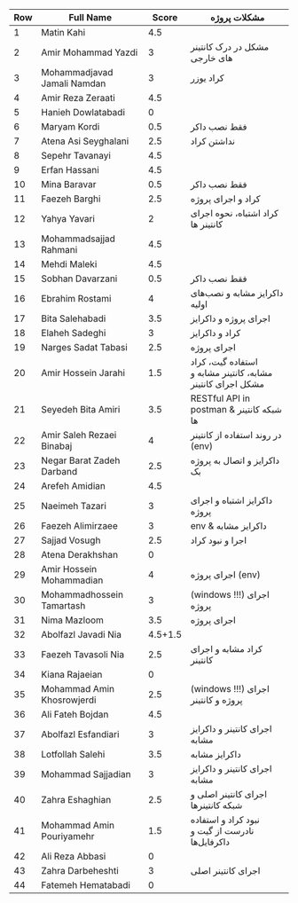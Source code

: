 | Row    | Full Name                   | Score | مشکلات پروژه                   |
|--------|-----------------------------|-------|---------------------------------|
| 1      | Matin Kahi                  | 4.5   |
| 2      | Amir Mohammad Yazdi         | 3     | مشکل در درک کانتینر های خارجی |
| 3      | Mohammadjavad Jamali Namdan | 3     | کراد یوزر |
| 4      | Amir Reza Zeraati           | 4.5   |
| 5      | Hanieh Dowlatabadi          | 0     |
| 6      | Maryam Kordi                | 0.5   | فقط نصب داکر |
| 7      | Atena Asi Seyghalani        | 2.5   | نداشتن کراد |
| 8      | Sepehr Tavanayi             | 4.5   |
| 9      | Erfan Hassani               | 4.5   |
| 10     | Mina Baravar                | 0.5   | فقط نصب داکر |
| 11     | Faezeh Barghi               | 2.5   | کراد و اجرای پروژه |
| 12     | Yahya Yavari                | 2     | کراد اشتباه، نحوه اجرای کانتینر ها |
| 13     | Mohammadsajjad Rahmani      | 4.5   |
| 14     | Mehdi Maleki                | 4.5   |
| 15     | Sobhan Davarzani            | 0.5   | فقط نصب داکر |
| 16     | Ebrahim Rostami             | 4     | داکرایز مشابه و نصب‌های اولیه |
| 17     | Bita Salehabadi             | 3.5   | اجرای پروژه و داکرایز |
| 18     | Elaheh Sadeghi              | 3     | کراد و داکرایز |
| 19     | Narges Sadat Tabasi         | 2.5   | اجرای پروژه |
| 20     | Amir Hossein Jarahi         | 1.5   | استفاده گیت، کراد مشابه، کانتینر مشابه و مشکل اجرای کانتینر |  
| 21     | Seyedeh Bita Amiri          | 3.5   | RESTful API in postman & شبکه کانتینر ها |
| 22     | Amir Saleh Rezaei Binabaj   | 4     | در روند استفاده از کانتینر (env) |
| 23     | Negar Barat Zadeh Darband   | 2.5   | داکرایز و اتصال به پروژه بک |
| 24     | Arefeh Amidian              | 4.5   |
| 25     | Naeimeh Tazari              | 3     | داکرایز اشتباه و اجرای پروژه |
| 26     | Faezeh Alimirzaee           | 3     | env & داکرایز مشابه |
| 27     | Sajjad Vosugh               | 2.5   | اجرا و نبود کراد |
| 28     | Atena Derakhshan            | 0     |
| 29     | Amir Hossein Mohammadian    | 4     | اجرای پروژه (env) |
| 30     | Mohammadhossein Tamartash   | 3     | (windows !!!) اجرای پروژه |
| 31     | Nima Mazloom                | 3.5   | اجرای پروژه |
| 32     | Abolfazl Javadi Nia         |4.5+1.5|
| 33     | Faezeh Tavasoli Nia         | 2.5   | کراد مشابه و اجرای کانتینر |
| 34     | Kiana Rajaeian              | 0     | 
| 35     | Mohammad Amin Khosrowjerdi  | 2.5   | (windows !!!) اجرای پروژه و کانتینر |
| 36     | Ali Fateh Bojdan            | 4.5   |
| 37     | Abolfazl Esfandiari         | 3     | اجرای کانتینر و داکرایز مشابه |
| 38     | Lotfollah Salehi            | 3.5   | داکرایز مشابه |
| 39     | Mohammad Sajjadian          | 3     | اجرای کانتینر و داکرایز مشابه |
| 40     | Zahra Eshaghian             | 2.5   | اجرای کانتینر اصلی و شبکه کانتینرها |
| 41     | Mohammad Amin Pouriyamehr   | 1.5   | نبود کراد و استفاده نادرست از گیت و داکرفایل‌ها |
| 42     | Ali Reza Abbasi             | 0     |
| 43     | Zahra Darbeheshti           | 3     | اجرای کانتینر اصلی |
| 44     | Fatemeh Hematabadi          | 0     |

